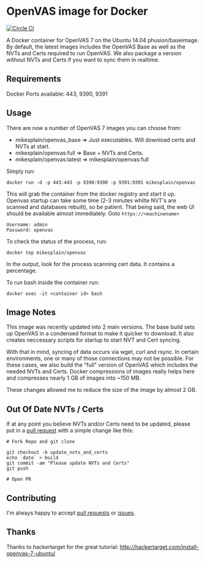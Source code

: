 OpenVAS image for Docker
==============

[![Circle CI](https://circleci.com/gh/mikesplain/openvas-docker.svg?style=svg)](https://circleci.com/gh/mikesplain/openvas-docker)

A Docker container for OpenVAS 7 on the Ubuntu 14.04 phusion/baseimage.  By default, the latest images includes the OpenVAS Base as well as the NVTs and Certs required to run OpenVAS.  We also package a version without NVTs and Certs if you want to sync them in realtime.

Requirements
------------
Docker
Ports available: 443, 9390, 9391

Usage
-----

There are now a number of OpenVAS 7 images you can choose from:
- mikesplain/openvas_base => Just executables. Will download certs and NVTs at start.
- mikesplain/openvas:full => Base + NVTs and Certs.
- mikesplain/openvas:latest => mikesplain/openvas:full



Simply run:

```
docker run -d -p 443:443 -p 9390:9390 -p 9391:9391 mikesplain/openvas
```

This will grab the container from the docker registry and start it up.  Openvas startup can take some time (2-3 minutes whilte NVT's are scanned and databases rebuilt), so be patient.  That being said, the web UI should be available almost immediately.  Goto `https://<machinename>`

```
Username: admin
Password: openvas
```

To check the status of the process, run:

```
docker top mikesplain/openvas
```

In the output, look for the process scanning cert data.  It contains a percentage.

To run bash inside the container run:

```
docker exec -it <container id> bash
```

Image Notes
-----

This image was recently updated into 2 main versions.  The base build sets up OpenVAS in a condensed format to make it quicker to download.  It also creates neccessary scripts for startup to start NVT and Cert syncing.

With that in mind, syncing of data occurs via wget, curl and rsync.  In certain environments, one or many of those connections may not be possible.  For these cases, we also build the "full" version of OpenVAS which includes the needed NVTs and Certs. Docker compressions of images really helps here and compresses nearly 1 GB of images into ~150 MB.

These changes allowed me to reduce the size of the image by almost 2 GB.

Out Of Date NVTs / Certs
------------------------

If at any point you believe NVTs and/or Certs need to be updated, please put in a [pull request](https://github.com/mikesplain/openvas-docker/pulls) with a simple change like this:

```
# Fork Repo and git clone

git checkout -b update_nvts_and_certs
echo `date` > build
git commit -am "Please update NVTs and Certs"
git push

# Open PR
```

Contributing
------------

I'm always happy to accept [pull requests](https://github.com/mikesplain/openvas-docker/pulls) or [issues](https://github.com/mikesplain/openvas-docker/issues).

Thanks
------
Thanks to hackertarget for the great tutorial: http://hackertarget.com/install-openvas-7-ubuntu/

